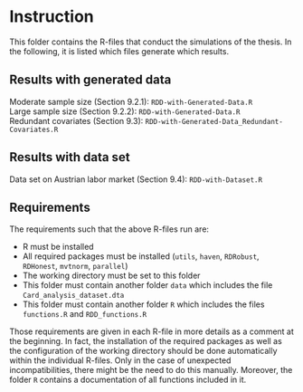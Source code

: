 # Instruction

This folder contains the R-files that conduct the simulations of the thesis. In the following, it is listed which files generate which results.

## Results with generated data

Moderate sample size (Section 9.2.1): `RDD-with-Generated-Data.R`\
Large sample size (Section 9.2.2): `RDD-with-Generated-Data.R`\
Redundant covariates (Section 9.3): `RDD-with-Generated-Data_Redundant-Covariates.R`

## Results with data set

Data set on Austrian labor market (Section 9.4): `RDD-with-Dataset.R`

## Requirements

The requirements such that the above R-files run are:

-   R must be installed
-   All required packages must be installed (`utils`, `haven`, `RDRobust`, `RDHonest`, `mvtnorm`, `parallel`)
-   The working directory must be set to this folder
-   This folder must contain another folder `data` which includes the file `Card_analysis_dataset.dta`
-   This folder must contain another folder `R` which includes the files `functions.R` and `RDD_functions.R`

Those requirements are given in each R-file in more details as a comment at the beginning. In fact, the installation of the required packages as well as the configuration of the working directory should be done automatically within the individual R-files. Only in the case of unexpected incompatibilities, there might be the need to do this manually. Moreover, the folder `R` contains a documentation of all functions included in it.
